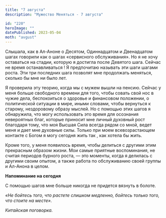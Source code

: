 ```yaml
---
title: "7 августа"
description: "Мужество Меняться - 7 августа"

id: "220"
heroImage: ""
datePublished: 2023-05-04
moth: "avgust"
---
```


Слышала, как в Ал-Аноне о Десятом, Одиннадцатом и Двенадцатом шагах говорили
как о шагах «сервисного обслуживания». Но я не хочу оставаться на стадии,
которую я достигла после Девятого шага. Сейчас не время останавливаться ! Я
предпочитаю называть эти шаги шагами роста. Эти три последних шага позволят
мне продолжать меняться, сколько бы мне ни было лет.

Я проверила эту теорию, когда мы с мужем вышли на пенсию. Сейчас у меня больше
свободного времени для того, чтобы совать свой нос в чужие дела, беспокоиться
о здоровье и финансовом положении, о политической ситуации в мире, иными
словами, чтобы вернуться к старому, нездоровому образу мыслей. Но с помощью
этих шагов я обнаружила, что могу использовать это время для осознания
невероятных благ, которые приносит мне личный духовный рост благодаря тому,
что моя Высшая Сила всегда рядом со мной, ведет меня и дает мне духовные силы.
Только при моем всевозрастающем контакте с Богом я могу сегодня жить так , как
хотела бы жить.

Кроме того, у меня появилось время, чтобы делиться с другими этим прекрасным
образом жизни. Мои самые приятные воспоминания, не считая периодов бурного
роста, — это моменты, когда я делилась с другими своим опытом, а также работа
по обслуживанию своей группы и Ал-Анона в целом.

**Напоминание на сегодня**

С помощью шагов мне больше никогда не придется вязнуть в болоте.

_«Не бойтесь того, что растете слишком медленно, бойтесь только того, что
стоите на месте»._

_Китайская поговорка._

